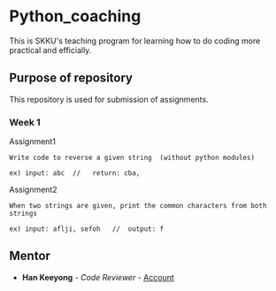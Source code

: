 # Python_coaching

This is SKKU's teaching program for learning how to do coding more practical and efficially.

## Purpose of repository

This repository is used for submission of assignments.

### Week 1

Assignment1

```
Write code to reverse a given string  (without python modules)

ex) input: abc  //   return: cba,
```

Assignment2

```
When two strings are given, print the common characters from both strings

ex) input: aflji, sefoh   //  output: f 
```

## Mentor

* **Han Keeyong** - *Code Reviewer* - [Account](https://github.com/keeyong)
